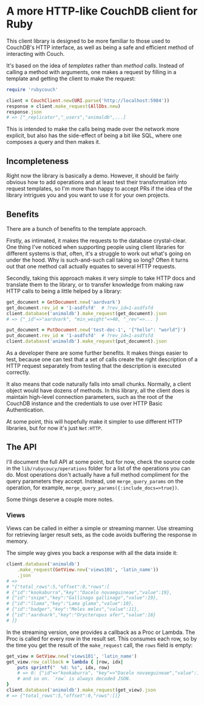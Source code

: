 # A more HTTP-like CouchDB client for Ruby

This client library is designed to be more familiar to those used to CouchDB's HTTP interface, as well as being a safe and efficient method of interacting with Couch. 

It's based on the idea of _templates_ rather than _method calls_. Instead of calling a method with arguments, one makes a request by filling in a template and getting the client to make the request:

```ruby
require 'rubycouch'

client = CouchClient.new(URI.parse('http://localhost:5984'))
response = client.make_request(AllDbs.new)
response.json
# => ["_replicator","_users","animaldb",...]
```

This is intended to make the calls being made over the network more explicit, but also has the side-effect of being a bit like SQL, where one composes a query and then makes it.

## Incompleteness

Right now the library is basically a demo. However, it should be fairly obvious how to add operations and at least test their transformation into request templates, so I'm more than happy to accept PRs if the idea of the library intrigues you and you want to use it for your own projects.

## Benefits

There are a bunch of benefits to the template approach.

Firstly, as intimated, it makes the requests to the database crystal-clear. One thing I've noticed when supporting people using client libraries for different systems is that, often, it's a struggle to work out what's going on under the hood. Why is such-and-such call taking so long? Often it turns out that one method call actually equates to several HTTP requests.

Secondly, taking this approach makes it very simple to take HTTP docs and translate them to the library, or to transfer knowledge from making raw HTTP calls to being a little helped by a library:

```ruby
get_document = GetDocument.new('aardvark')
get_document.rev_id = '1-asdfsfd'  # ?rev_id=1-asdfsfd
client.database('animaldb').make_request(get_document).json
# => {"_id"=>"aardvark", "min_weight"=>40, "_rev"=>... }

put_document = PutDocument.new('test-doc-1', '{"hello": "world"}')
put_document.rev_id = '1-asdfsfd'  # ?rev_id=1-asdfsfd
client.database('animaldb').make_request(put_document).json
```

As a developer there are some further benefits. It makes things easier to test, because one can test that a set of calls create the right description of a HTTP request separately from testing that the description is executed correctly. 

It also means that code naturally falls into small chunks. Normally, a client object would have dozens of methods. In this library, all the client does is maintain high-level connection parameters, such as the root of the CouchDB instance and the credentials to use over HTTP Basic Authentication.

At some point, this will hopefully make it simpler to use different HTTP libraries, but for now it's just `Net:HTTP`.

## The API

I'll document the full API at some point, but for now, check the source code in the `lib/rubycoucy/operations` folder for a list of the operations you can do. Most operations don't actually have a full method compliment for the query parameters they accept. Instead, use `merge_query_params` on the operation, for example, `merge_query_params({:include_docs=>true})`.

Some things deserve a couple more notes.

### Views

Views can be called in either a simple or streaming manner. Use streaming for retrieving larger result sets, as the code avoids buffering the response in memory.

The simple way gives you back a response with all the data inside it:

```ruby
client.database('animaldb')
    .make_request(GetView.new('views101', 'latin_name'))
    .json
# =>
# "{"total_rows":5,"offset":0,"rows":[
# {"id":"kookaburra","key":"Dacelo novaeguineae","value":19},
# {"id":"snipe","key":"Gallinago gallinago","value":19},
# {"id":"llama","key":"Lama glama","value":10},
# {"id":"badger","key":"Meles meles","value":11},
# {"id":"aardvark","key":"Orycteropus afer","value":16}
# ]}
```

In the streaming version, one provides a callback as a Proc or Lambda. The Proc is called for every row in the result set. This consumes each row, so by the time you get the result of the `make_request` call, the `rows` field is empty:

```ruby
get_view = GetView.new('views101', 'latin_name')
get_view.row_callback = lambda { |row, idx|
    puts sprintf("  %d: %s", idx, row)
    # => 0: {"id"=>"kookaburra", "key"=>"Dacelo novaeguineae","value":19}
    # and so on. `row` is always decoded JSON.
}
client.database('animaldb').make_request(get_view).json
# => {"total_rows":5,"offset":0,"rows":[]}
```
